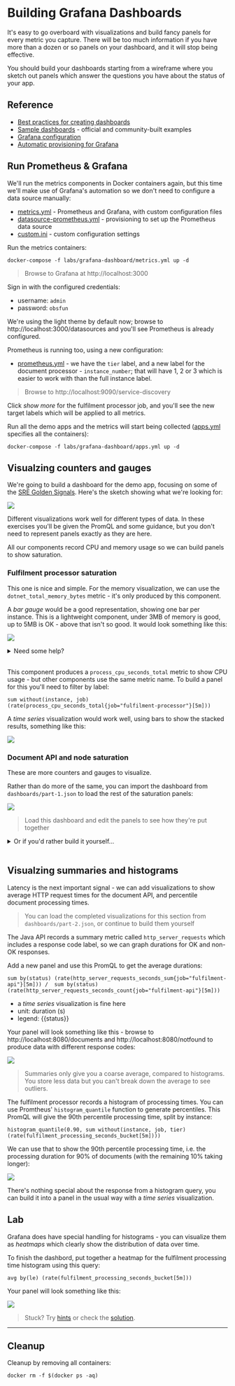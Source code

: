 # Building Grafana Dashboards

It's easy to go overboard with visualizations and build fancy panels for every metric you capture. There will be too much information if you have more than a dozen or so panels on your dashboard, and it will stop being effective. 

You should build your dashboards starting from a wireframe where you sketch out panels which answer the questions you have about the status of your app.

## Reference
 
- [Best practices for creating dashboards](https://grafana.com/docs/grafana/latest/best-practices/best-practices-for-creating-dashboards/)
- [Sample dashboards](https://grafana.com/grafana/dashboards) - official and community-built examples
- [Grafana configuration](https://grafana.com/docs/grafana/latest/administration/configuration/)
- [Automatic provisioning for Grafana](https://grafana.com/docs/grafana/latest/administration/provisioning/)

## Run Prometheus & Grafana

We'll run the metrics components in Docker containers again, but this time we'll make use of Grafana's automation so we don't need to configure a data source manually:

- [metrics.yml](./metrics.yml) - Prometheus and Grafana, with custom configuration files
- [datasource-prometheus.yml](./config/grafana/datasource-prometheus.yml) - provisioning to set up the Prometheus data source
- [custom.ini](./config/grafana/custom.ini) - custom configuration settings

Run the metrics containers:

```
docker-compose -f labs/grafana-dashboard/metrics.yml up -d
```

> Browse to Grafana at http://localhost:3000

Sign in with the configured credentials:

- username: `admin`
- password: `obsfun`

We're using the light theme by default now; browse to http://localhost:3000/datasources and you'll see Prometheus is already configured.

Prometheus is running too, using a new configuration:

- [prometheus.yml](./config/prometheus.yml) - we have the `tier` label, and a new label for the document processor - `instance_number`; that will have 1, 2 or 3 which is easier to work with than the full instance label.

> Browse to http://localhost:9090/service-discovery

Click _show more_ for the fulfilment processor job, and you'll see the new target labels which will be applied to all metrics.

Run all the demo apps and the metrics will start being collected ([apps.yml](./apps.yml) specifies all the containers):

```
docker-compose -f labs/grafana-dashboard/apps.yml up -d
```

## Visualzing counters and gauges

We're going to build a dashboard for the demo app, focusing on some of the [SRE Golden Signals](https://sre.google/sre-book/monitoring-distributed-systems/). Here's the sketch showing what we're looking for:

![](../../img/grafana-dashboard-sketch.png)

Different visualizations work well for different types of data. In these exercises you'll be given the PromQL and some guidance, but you don't need to represent panels exactly as they are here.

All our components record CPU and memory usage so we can build panels to show saturation.

### Fulfilment processor saturation

This one is nice and simple. For the memory visualization, we can use the `dotnet_total_memory_bytes` metric - it's only produced by this component.

A _bar gauge_ would be a good representation, showing one bar per instance. This is a lightweight component, under 3MB of memory is good, up to 5MB is OK - above that isn't so good. It would look something like this:

![](../../img/grafana-dashboard-dotnet-memory.png)

<details>
  <summary>Need some help?</summary>

Configure your bar gauge to use:

- units: bytes (SI)
- thresholds: orange 3MB, red 5MB 
- legend: {{instance_number}}

</details><br/>

This component produces a `process_cpu_seconds_total` metric to show CPU usage - but other components use the same metric name. To build a panel for this you'll need to filter by label:

```
sum without(instance, job) (rate(process_cpu_seconds_total{job="fulfilment-processor"}[5m]))
```

A _time series_ visualization would work well, using bars to show the stacked results, something like this:

![](../../img/grafana-dashboard-dotnet-cpu.png)

### Document API and node saturation

These are more counters and gauges to visualize. 

Rather than do more of the same, you can import the dashboard from `dashboards/part-1.json` to load the rest of the saturation panels:

![](../../img/grafana-dashboard-part-1.png)

> Load this dashboard and edit the panels to see how they're put together

<details>
  <summary>Or if you'd rather build it yourself...</summary> 

For the Java app you'll use this memory query:

```
sum without(instance, job, tier, id, area) (jvm_memory_used_bytes{job="fulfilment-api"})
```

- a gauge would work well
- units: bytes (SI)
- thresholds: orange 190MB, red 250MB 

And this CPU query:

```
sum without(job) (rate(process_cpu_usage{job="fulfilment-api"}[5m]))
```

For the node memory, it would be useful to see how much memory is in use as a percentage, rather than the number of megabytes. 

The node exporter has multiple memory metrics you can combine to show that:

```
(node_memory_MemTotal_bytes - node_memory_MemFree_bytes - node_memory_Buffers_bytes - node_memory_Cached_bytes - node_memory_SReclaimable_bytes) / node_memory_MemTotal_bytes 
```

- a horizontal bar gauge would suit this
- units: percentage
- min 0, max 1.0

You can use a similar visualization to show percentage of free disk space:

```
min without(mountpoint) (node_filesystem_avail_bytes) / min without(mountpoint) (node_filesystem_size_bytes)
```

And for the CPU panel:

```
sum without(job, cpu, mode) (rate(node_cpu_seconds_total[5m]))
``` 

</details><br/>

## Visualzing summaries and histograms

Latency is the next important signal - we can add visualizations to show average HTTP request times for the document API, and percentile document processing times.

> You can load the completed visualizations for this section from `dashboards/part-2.json`, or continue to build them yourself

The Java API records a summary metric called `http_server_requests` which includes a response code label, so we can graph durations for OK and non-OK responses.

Add a new panel and use this PromQL to get the average durations:

```
sum by(status) (rate(http_server_requests_seconds_sum{job="fulfilment-api"}[5m])) /  sum by(status) (rate(http_server_requests_seconds_count{job="fulfilment-api"}[5m])) 
```
- a _time series_ visualization is fine here
- unit: duration (s)
- legend: {{status}}

Your panel will look something like this - browse to http://localhost:8080/documents and http://localhost:8080/notfound to produce data with different response codes:

![](../../img/grafana-dashboard-api-duration.png)

> Summaries only give you a coarse average, compared to histograms. You store less data but you can't break down the average to see outliers. 

The fulfilment processor records a histogram of processing times. You can use Promtheus' `histogram_quantile` function to generate percentiles. This PromQL will give the 90th percentile processing time, split by instance:

```
histogram_quantile(0.90, sum without(instance, job, tier)(rate(fulfilment_processing_seconds_bucket[5m])))
```

We can use that to show the 90th percentile processing time, i.e. the processing duration for 90% of documents (with the remaining 10% taking longer):

![](../../img/grafana-dashboard-processing-percentile.png)

There's nothing special about the response from a histogram query, you can build it into a panel in the usual way with a _time series_ visualization.

## Lab

Grafana does have special handling for histograms - you can visualize them as _heatmaps_ which clearly show the distribution of data over time.

To finish the dashbord, put together a heatmap for the fulfilment processing time histogram using this query:

```
avg by(le) (rate(fulfilment_processing_seconds_bucket[5m]))
```

Your panel will look something like this:

![](../../img/grafana-dashboard-processing-heatmap.png)

> Stuck? Try [hints](hints.md) or check the [solution](solution.md).

___
## Cleanup

Cleanup by removing all containers:

```
docker rm -f $(docker ps -aq)
```
